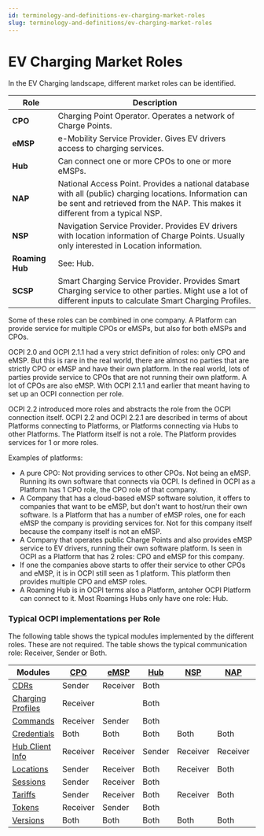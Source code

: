 ```yaml
---
id: terminology-and-definitions-ev-charging-market-roles
slug: terminology-and-definitions/ev-charging-market-roles
---
```

# EV Charging Market Roles

In the EV Charging landscape, different market roles can be identified.

| Role            | Description                                                                                                                                                                               |
|-----------------|-------------------------------------------------------------------------------------------------------------------------------------------------------------------------------------------|
| **CPO**         | Charging Point Operator. Operates a network of Charge Points.                                                                                                                             |
| **eMSP**        | e-Mobility Service Provider. Gives EV drivers access to charging services.                                                                                                                |
| **Hub**         | Can connect one or more CPOs to one or more eMSPs.                                                                                                                                        |
| **NAP**         | National Access Point. Provides a national database with all (public) charging locations. Information can be sent and retrieved from the NAP. This makes it different from a typical NSP. |
| **NSP**         | Navigation Service Provider. Provides EV drivers with location information of Charge Points. Usually only interested in Location information.                                             |
| **Roaming Hub** | See: Hub.                                                                                                                                                                                 |
| **SCSP**        | Smart Charging Service Provider. Provides Smart Charging service to other parties. Might use a lot of different inputs to calculate Smart Charging Profiles.                              |

Some of these roles can be combined in one company. A Platform can provide service for multiple CPOs or eMSPs, but also
for both eMSPs and CPOs.

OCPI 2.0 and OCPI 2.1.1 had a very strict definition of roles: only CPO and eMSP. But this is rare in the real world,
there are almost no parties that are strictly CPO or eMSP and have their own platform. In the real world, lots of
parties provide service to CPOs that are not running their own platform. A lot of CPOs are also eMSP. With OCPI 2.1.1
and earlier that meant having to set up an OCPI connection per role.

OCPI 2.2 introduced more roles and abstracts the role from the OCPI connection itself. OCPI 2.2 and OCPI 2.2.1 are
described in terms of about Platforms connecting to Platforms, or Platforms connecting via Hubs to other Platforms. The
Platform itself is not a role. The Platform provides services for 1 or more roles.

Examples of platforms:

* A pure CPO: Not providing services to other CPOs. Not being an eMSP. Running its own software that connects via OCPI.
  Is defined in OCPI as a Platform has 1 CPO role, the CPO role of that company.
* A Company that has a cloud-based eMSP software solution, it offers to companies that want to be eMSP, but don't want
  to host/run their own software. Is a Platform that has a number of eMSP roles, one for each eMSP the company is
  providing services for. Not for this company itself because the company itself is not an eMSP.
* A Company that operates public Charge Points and also provides eMSP service to EV drivers, running their own software
  platform. Is seen in OCPI as a Platform that has 2 roles: CPO and eMSP for this company.
* If one the companies above starts to offer their service to other CPOs and eMSP, it is in OCPI still seen as 1
  platform. This platform then provides multiple CPO and eMSP roles.
* A Roaming Hub is in OCPI terms also a Platform, antoher OCPI Platform can connect to it. Most Roamings Hubs only have
  one role: Hub.

### Typical OCPI implementations per Role

The following table shows the typical modules implemented by the different roles. These are not required. The table
shows the typical communication role: Receiver, Sender or Both.

| Modules                                                                     | [CPO](/16-types.md#role-enum) | [eMSP](/16-types.md#role-enum) | [Hub](/16-types.md#role-enum) | [NSP](/16-types.md#role-enum) | [NAP](/16-types.md#role-enum) | [SCSP](/16-types.md#role-enum) |
|-----------------------------------------------------------------------------|-------------------------------|--------------------------------|-------------------------------|-------------------------------|-------------------------------|--------------------------------|
| [CDRs](https://ocpi.dev)                                                    | Sender                        | Receiver                       | Both                          |                               |                               |                                |
| [Charging Profiles](/14-mod_charging_profiles.md#smart-charging-topologies) | Receiver                      |                                | Both                          |                               |                               | Sender                         |
| [Commands](https://ocpi.dev)                                                | Receiver                      | Sender                         | Both                          |                               |                               |                                |
| [Credentials](https://ocpi.dev)                                             | Both                          | Both                           | Both                          | Both                          | Both                          | Both                           |
| [Hub Client Info](https://ocpi.dev)                                         | Receiver                      | Receiver                       | Sender                        | Receiver                      | Receiver                      | Receiver                       |
| [Locations](https://ocpi.dev)                                               | Sender                        | Receiver                       | Both                          | Receiver                      | Both                          |                                |
| [Sessions](https://ocpi.dev)                                                | Sender                        | Receiver                       | Both                          |                               |                               | Receiver                       |
| [Tariffs](https://ocpi.dev)                                                 | Sender                        | Receiver                       | Both                          | Receiver                      | Both                          |                                |
| [Tokens](https://ocpi.dev)                                                  | Receiver                      | Sender                         | Both                          |                               |                               |                                |
| [Versions](https://ocpi.dev)                                                | Both                          | Both                           | Both                          | Both                          | Both                          | Both                           |
